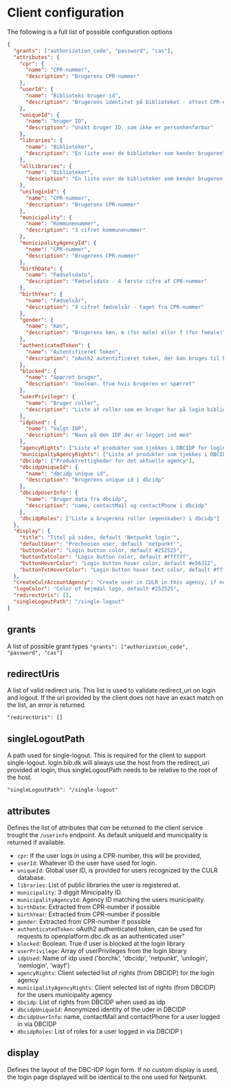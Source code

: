 # Client configuration

The following is a full list of possible configuration options

```json
{
  "grants": ["authorization_code", "password", "cas"],
  "attributes": {
    "cpr": {
      "name": "CPR-nummer",
      "description": "Brugerens CPR-nummer"
    },
    "userId": {
      "name": "Biblioteks bruger-id",
      "description": "Brugerens identitet på biblioteket - oftest CPR-nummer"
    },
    "uniqueId": {
      "name": "bruger ID",
      "description": "Unikt bruger ID, som ikke er personhenførbar"
    },
    "libraries": {
      "name": "Biblioteker",
      "description": "En liste over de biblioteker som kender brugeren"
    },
    "allLibraries": {
      "name": "Biblioteker",
      "description": "En liste over de biblioteker som kender brugeren inklusiv interne biblioteker"
    },
    "uniloginId": {
      "name": "CPR-nummer",
      "description": "Brugerens CPR-nummer"
    },
    "municipality": {
      "name": "Kommunenummer",
      "description": "3 cifret kommunenummer"
    },
    "municipalityAgencyId": {
      "name": "CPR-nummer",
      "description": "Brugerens CPR-nummer"
    },
    "birthDate": {
      "name": "Fødselsdato",
      "description": "Fødselsdato - 4 første cifre af CPR-nummer"
    },
    "birthYear": {
      "name": "Fødselsår",
      "description": "4 cifret fødselsår - taget fra CPR-nummer"
    },
    "gender": {
      "name": "Køn",
      "description": "Brugerens køn, m (for male) eller f (for female)"
    },
    "authenticatedToken": {
      "name": "Autentificeret Token",
      "description": "oAuth2 autentificeret token, der kan bruges til kalde openplatform.dbc.dk som autentificeret bruger"
    },
    "blocked": {
      "name": "Spærret bruger",
      "description": "boolean. true hvis brugeren er spærret"
    },
    "userPrivilege": {
      "name": "Bruger roller",
      "description": "Liste af roller som en bruger har på login biblioteket"
    },
    "idpUsed": {
      "name": "Valgt IDP",
      "description": "Navn på den IDP der er logget ind med"
    },
    "agencyRights": ["Liste af produkter som tjekkes i DBCIDP for login biblioteket"],
    "municipaltyAgencyRights": ["Liste af produkter som tjekkes i DBCIDP mod hjemhørsbiblioteket"],
    "dbcidp": ["Produktrettigheder for det aktuelle agency"],
    "dbcidpUniqueId": {
      "name": "dbcidp unique id",
      "description": "Brugerens unique id i dbcidp"
    },
    "dbcidpUserInfo": {
      "name": "Bruger data fra dbcidp",
      "description": "name, contactMail og contactPhone i dbcidp"
    },
    "dbcidpRoles": ["Liste a brugerens roller (egenskaber) i dbcidp"]
  },
  "display": {
    "title": "Titel på siden, default 'Netpunkt login'",
    "defaultUser": "Prechoosen user, default 'netpunkt'",
    "buttonColor": "Login button color, default #252525",
    "buttonTxtColor": "Login button color, default #ffffff",
    "buttonHoverColor": "Login button hover color, default #e56312",
    "buttonTxtHoverColor": "Login button hover text color, default #ffffff"
  },
  "createCulrAccountAgency": "Create user in CULR in this agency, if not found. Only used by bibliotek.dk (190101)",
  "logoColor": "Color of hejmdal logo, default #252525",
  "redirectUris": [],
  "singleLogoutPath": "/single-logout"
}
```

## grants

A list of possible grant types
`"grants": ["authorization_code", "password", "cas"]`

## redirectUris

A list of valid redirect uris. This list is used to validate redirect_uri on login and logout. If the uri provided by the client does not have an exact match on the list, an error is returned.

`"redirectUris": []`

## singleLogoutPath

A path used for single-logout. This is required for the client to support single-logout. login.bib.dk will always use the host from the redirect_uri provided at login, thus singleLogoutPath needs to be relative to the root of the host.

`"singleLogoutPath": "/single-logout"`

## attributes

Defines the list of attributes that _can_ be returned to the client service trought the `/userinfo` endpoint. As default uniqueId and municipality is returned if available.

* `cpr`: If the user logs in using a CPR-number, this will be provided,
* `userId`: Whatever ID the user have used for login.
* `uniqueId`: Global user ID, is provided for users recognized by the CULR database.
* `libraries`: List of public libraries the user is registered at.
* `municipality`: 3 diggit Minicipality ID.
* `municipalityAgencyId`: Agency ID matching the users municipality.
* `birthDate`: Extracted from CPR-number if possible
* `birthYear`: Extracted from CPR-number if possible
* `gender`: Extracted from CPR-number if possible
* `authenticatedToken`: oAuth2 authenticated token, can be used for requests to openplatform.dbc.dk as an authenticated user"
* `blocked`: Boolean. True if user is blocked at the login library
* `userPrivilege`: Array of userPrivileges from the login library
* `idpUsed`: Name of idp used ('borchk', 'dbcidp', 'netpunkt', 'unilogin', 'nemlogin', 'wayf')
* `agencyRights`: Client selected list of rights (from DBCIDP) for the login agency
* `municipalityAgencyRights`: Client selected list of rights (from DBCIDP) for the users municipality agency
* `dbcidp`: List of rights from DBCIDP when used as idp
* `dbcidpUniqueId`: Anonymized identity of the uder in DBCIDP
* `dbcidpUserInfo`: name, contactMail and contactPhone for a user logged in via DBCIDP
* `dbcidpRoles`: List of roles for a user logged in via DBCIDP
  )

## display

Defines the layout of the DBC-IDP login form. If no custom display is used, the login page displayed will be identical to the one used for Netpunkt.  
